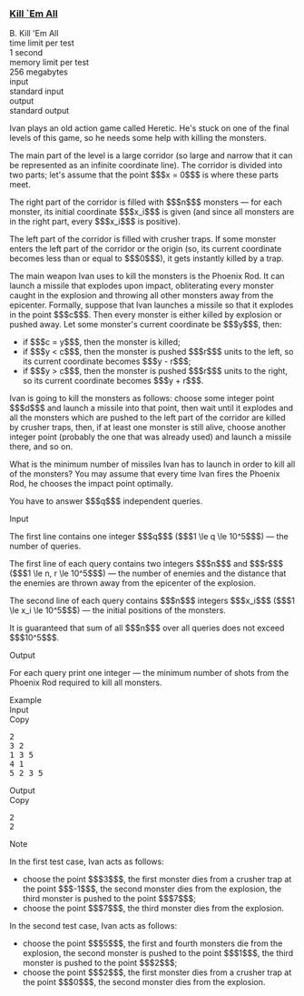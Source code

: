 <h3><a href="https://codeforces.com/contest/1238/problem/B" target="_blank" rel="noopener noreferrer">Kill `Em All</a></h3>

<div class="header"><div class="title">B. Kill 'Em All</div><div class="time-limit"><div class="property-title">time limit per test</div>1 second</div><div class="memory-limit"><div class="property-title">memory limit per test</div>256 megabytes</div><div class="input-file input-standard"><div class="property-title">input</div>standard input</div><div class="output-file output-standard"><div class="property-title">output</div>standard output</div></div><div><p>Ivan plays an old action game called Heretic. He's stuck on one of the final levels of this game, so he needs some help with killing the monsters.</p><p>The main part of the level is a large corridor (so large and narrow that it can be represented as an infinite coordinate line). The corridor is divided into two parts; let's assume that the point $$$x = 0$$$ is where these parts meet.</p><p>The right part of the corridor is filled with $$$n$$$ monsters — for each monster, its initial coordinate $$$x_i$$$ is given (and since all monsters are in the right part, every $$$x_i$$$ is positive).</p><p>The left part of the corridor is filled with crusher traps. If some monster enters the left part of the corridor or the origin (so, its current coordinate becomes <span class="tex-font-style-bf">less than or equal</span> to $$$0$$$), it gets instantly killed by a trap.</p><p>The main weapon Ivan uses to kill the monsters is the Phoenix Rod. It can launch a missile that explodes upon impact, obliterating every monster caught in the explosion and throwing all other monsters away from the epicenter. Formally, suppose that Ivan launches a missile so that it explodes in the point $$$c$$$. Then every monster is either killed by explosion or pushed away. Let some monster's current coordinate be $$$y$$$, then:</p><ul> <li> if $$$c = y$$$, then the monster is killed; </li><li> if $$$y < c$$$, then the monster is pushed $$$r$$$ units to the left, so its current coordinate becomes $$$y - r$$$; </li><li> if $$$y > c$$$, then the monster is pushed $$$r$$$ units to the right, so its current coordinate becomes $$$y + r$$$. </li></ul><p>Ivan is going to kill the monsters as follows: choose some integer point $$$d$$$ and launch a missile into that point, then wait until it explodes and all the monsters which are pushed to the left part of the corridor are killed by crusher traps, then, if at least one monster is still alive, choose another integer point (probably the one that was already used) and launch a missile there, and so on.</p><p>What is the minimum number of missiles Ivan has to launch in order to kill all of the monsters? You may assume that every time Ivan fires the Phoenix Rod, he chooses the impact point optimally.</p><p>You have to answer $$$q$$$ independent queries.</p></div><div class="input-specification"><div class="section-title">Input</div><p>The first line contains one integer $$$q$$$ ($$$1 \le q \le 10^5$$$) — the number of queries.</p><p>The first line of each query contains two integers $$$n$$$ and $$$r$$$ ($$$1 \le n, r \le 10^5$$$) — the number of enemies and the distance that the enemies are thrown away from the epicenter of the explosion.</p><p>The second line of each query contains $$$n$$$ integers $$$x_i$$$ ($$$1 \le x_i \le 10^5$$$) — the initial positions of the monsters.</p><p>It is guaranteed that sum of all $$$n$$$ over all queries does not exceed $$$10^5$$$.</p></div><div class="output-specification"><div class="section-title">Output</div><p>For each query print one integer — the minimum number of shots from the Phoenix Rod required to kill all monsters.</p></div><div class="sample-tests"><div class="section-title">Example</div><div class="sample-test"><div class="input"><div class="title">Input<div title="Copy" data-clipboard-target="#id0049437584235337073" id="id0010473325565767222" class="input-output-copier">Copy</div></div><pre id="id0049437584235337073">2
3 2
1 3 5
4 1
5 2 3 5
</pre></div><div class="output"><div class="title">Output<div title="Copy" data-clipboard-target="#id007022491505013995" id="id003554685059770759" class="input-output-copier">Copy</div></div><pre id="id007022491505013995">2
2
</pre></div></div></div><div class="note"><div class="section-title">Note</div><p>In the first test case, Ivan acts as follows: </p><ul> <li> choose the point $$$3$$$, the first monster dies from a crusher trap at the point $$$-1$$$, the second monster dies from the explosion, the third monster is pushed to the point $$$7$$$; </li><li> choose the point $$$7$$$, the third monster dies from the explosion. </li></ul><p>In the second test case, Ivan acts as follows: </p><ul> <li> choose the point $$$5$$$, the first and fourth monsters die from the explosion, the second monster is pushed to the point $$$1$$$, the third monster is pushed to the point $$$2$$$; </li><li> choose the point $$$2$$$, the first monster dies from a crusher trap at the point $$$0$$$, the second monster dies from the explosion. </li></ul></div>
